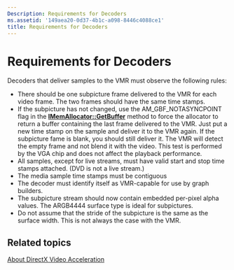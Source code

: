 ```yaml
---
Description: Requirements for Decoders
ms.assetid: '149aea20-0d37-4b1c-a098-8446c4088ce1'
title: Requirements for Decoders
---
```


# Requirements for Decoders

Decoders that deliver samples to the VMR must observe the following rules:

-   There should be one subpicture frame delivered to the VMR for each video frame. The two frames should have the same time stamps.
-   If the subpicture has not changed, use the AM\_GBF\_NOTASYNCPOINT flag in the [**IMemAllocator::GetBuffer**](imemallocator-getbuffer.md) method to force the allocator to return a buffer containing the last frame delivered to the VMR. Just put a new time stamp on the sample and deliver it to the VMR again. If the subpicture fame is blank, you should still deliver it. The VMR will detect the empty frame and not blend it with the video. This test is performed by the VGA chip and does not affect the playback performance.
-   All samples, except for live streams, must have valid start and stop time stamps attached. (DVD is not a live stream.)
-   The media sample time stamps must be contiguous
-   The decoder must identify itself as VMR-capable for use by graph builders.
-   The subpicture stream should now contain embedded per-pixel alpha values. The ARGB4444 surface type is ideal for subpictures.
-   Do not assume that the stride of the subpicture is the same as the surface width. This is not always the case with the VMR.

## Related topics

<dl> <dt>

[About DirectX Video Acceleration](about-directx-video-acceleration.md)
</dt> </dl>

 

 



